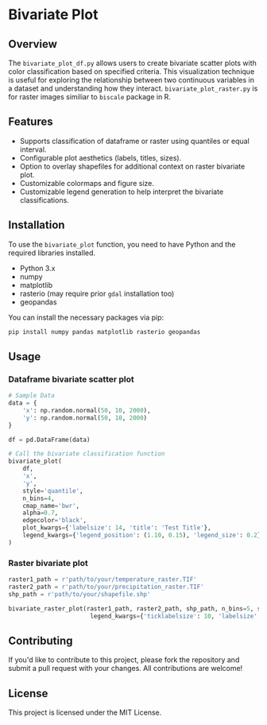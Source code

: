 # Bivariate Plot

## Overview

The `bivariate_plot_df.py` allows users to create bivariate scatter plots with color classification based on specified criteria. This visualization technique is useful for exploring the relationship between two continuous variables in a dataset and understanding how they interact. `bivariate_plot_raster.py` is for raster images similiar to `biscale` package in R.

## Features

- Supports classification of dataframe or raster using quantiles or equal interval.
- Configurable plot aesthetics (labels, titles, sizes).
- Option to overlay shapefiles for additional context on raster bivariate plot.
- Customizable colormaps and figure size.
- Customizable legend generation to help interpret the bivariate classifications.

## Installation

To use the `bivariate_plot` function, you need to have Python and the required libraries installed. 
- Python 3.x
- numpy
- matplotlib
- rasterio (may require prior `gdal` installation too)
- geopandas

You can install the necessary packages via pip:

```bash
pip install numpy pandas matplotlib rasterio geopandas
```

## Usage


### Dataframe bivariate scatter plot
```python
# Sample Data
data = {
    'x': np.random.normal(50, 10, 2000),
    'y': np.random.normal(50, 10, 2000)
}

df = pd.DataFrame(data)

# Call the bivariate classification function
bivariate_plot(
    df, 
    'x', 
    'y', 
    style='quantile', 
    n_bins=4, 
    cmap_name='bwr', 
    alpha=0.7, 
    edgecolor='black',
    plot_kwargs={'labelsize': 14, 'title': 'Test Title'},
    legend_kwargs={'legend_position': (1.10, 0.15), 'legend_size': 0.2}
)
```
### Raster bivariate plot

```python
raster1_path = r'path/to/your/temperature_raster.TIF'
raster2_path = r'path/to/your/precipitation_raster.TIF'
shp_path = r'path/to/your/shapefile.shp'

bivariate_raster_plot(raster1_path, raster2_path, shp_path, n_bins=5, style='quantile', cmap_name='coolwarm', 
                       legend_kwargs={'ticklabelsize': 10, 'labelsize': 10, 'y_label': 'Precipitation (mm)', 'x_label': 'Temperature (°C)'})

```

## Contributing
If you'd like to contribute to this project, please fork the repository and submit a pull request with your changes. All contributions are welcome!

## License
This project is licensed under the MIT License. 

